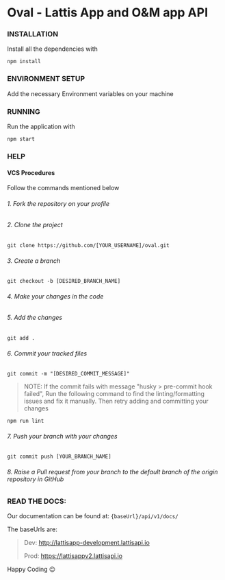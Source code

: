 # Oval - Lattis App and O&M app API

### INSTALLATION ###
Install all the dependencies with

```npm install```

### ENVIRONMENT SETUP ###
Add the necessary Environment variables on your machine

### RUNNING ###
Run the application with

```npm start```

### HELP ###

#### VCS Procedures ####
Follow the commands mentioned below
###### 1. Fork the repository on your profile
###### 2. Clone the project
``` git clone https://github.com/[YOUR_USERNAME]/oval.git ```
###### 3. Create a branch
``` git checkout -b [DESIRED_BRANCH_NAME] ```
###### 4. Make your changes in the code
###### 5. Add the changes
``` git add . ```
###### 6. Commit your tracked files
``` git commit -m "[DESIRED_COMMIT_MESSAGE]" ```
> NOTE: If the commit fails with message "husky > pre-commit hook failed",
> Run the following command to find the linting/formatting issues and fix it manually.
> Then retry adding and committing your changes

``` npm run lint ```
###### 7. Push your branch with your changes
``` git commit push [YOUR_BRANCH_NAME] ```
###### 8. Raise a Pull request from your branch to the default branch of the origin repository in GitHub

### READ THE DOCS:
Our documentation can be found at: `{baseUrl}/api/v1/docs/`

The baseUrls are:
>
>Dev: http://lattisapp-development.lattisapi.io
>
>Prod: https://lattisappv2.lattisapi.io
>
Happy Coding :wink:
